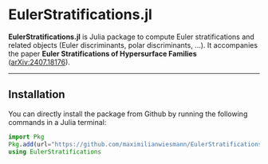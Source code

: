 # EulerStratifications.jl


**EulerStratifications.jl** is Julia package to compute Euler stratifications and related objects (Euler discriminants, polar discriminants, ...). It accompanies the paper **Euler Stratifications of Hypersurface Families** ([arXiv:2407.18176](https://arxiv.org/abs/2407.18176)).

---

## Installation

You can directly install the package from Github by running the following commands in a Julia terminal:

```julia
import Pkg
Pkg.add(url="https://github.com/maximilianwiesmann/EulerStratifications.jl")
using EulerStratifications
```
